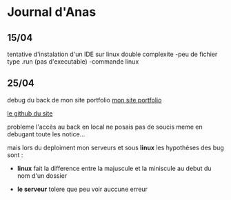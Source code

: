# Journal d'Anas

## 15/04

tentative d'instalation d'un IDE sur linux double complexite
-peu de fichier type .run (pas d'executable)
-commande linux 

## 25/04

debug du back de mon site portfolio [mon site portfolio]('anasyousfi.fr')

[le github du site]('https://github.com/anas1478/site_portfolio')

probleme l'accès au back en local ne posais pas de soucis meme en debugant toute les notice...

mais lors du deploiment mon serveurs et sous __linux__ les hypothèses des bug sont :

- __linux__ fait la difference entre la majuscule et la miniscule au debut du nom d'un dossier

- __le serveur__ tolere que peu voir auccune erreur

